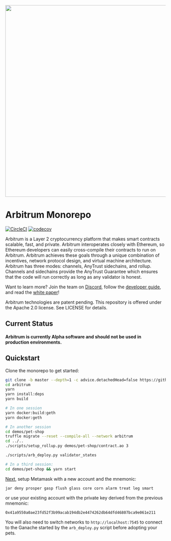 <p align="center"><img src="https://offchainlabs.com/c79291eee1a8e736eebd9a2c708dbe44.png" width="600"></p>

# Arbitrum Monorepo

[![CircleCI](https://circleci.com/gh/OffchainLabs/arbitrum.svg?style=svg)](https://circleci.com/gh/OffchainLabs/arbitrum) [![codecov](https://codecov.io/gh/OffchainLabs/arbitrum/branch/master/graph/badge.svg)](https://codecov.io/gh/OffchainLabs/arbitrum)

Arbitrum is a Layer 2 cryptocurrency platform that makes smart contracts scalable, fast, and private. Arbitrum interoperates closely with Ethereum, so Ethereum developers can easily cross-compile their contracts to run on Arbitrum. Arbitrum achieves these goals through a unique combination of incentives, network protocol design, and virtual machine architecture. Arbitrum has three modes: channels, AnyTrust sidechains, and rollup. Channels and sidechains provide the AnyTrust Guarantee which ensures that the code will run correctly as long as any validator is honest.

Want to learn more? Join the team on [Discord](https://discord.gg/ZpZuw7p), follow the [developer guide](https://developer.offchainlabs.com), and read the [white paper](https://offchainlabs.com/arbitrum.pdf)!

Arbitrum technologies are patent pending. This repository is offered under the Apache 2.0 license. See LICENSE for details.

## Current Status

#### Arbitrum is currently Alpha software and should not be used in production environments.

## Quickstart

Clone the monorepo to get started:

```bash
git clone -b master --depth=1 -c advice.detachedHead=false https://github.com/OffchainLabs/arbitrum.git
cd arbitrum
yarn
yarn install:deps
yarn build

# In one session
yarn docker:build:geth
yarn docker:geth

# In another session
cd demos/pet-shop
truffle migrate --reset --compile-all --network arbitrum
cd ../..
./scripts/setup_rollup.py demos/pet-shop/contract.ao 3

./scripts/arb_deploy.py validator_states

# In a third session:
cd demos/pet-shop && yarn start
```

[Next](https://developer.offchainlabs.com/docs/Developer_Quickstart/#use-the-dapp), setup Metamask with a new
account and the mnemonic:

```
jar deny prosper gasp flush glass core corn alarm treat leg smart
```

or use your existing account with the private key derived from the previous mnemonic:

```
0x41a9550a0ae23fd52f3b99acab194db2e4474262db64dfd46807bca9e061e211
```

You will also need to switch networks to `http://localhost:7545` to connect to the Ganache started by the `arb_deploy.py`
script before adopting your pets.
